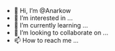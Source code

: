 - 👋 Hi, I’m @Anarkow
- 👀 I’m interested in ...
- 🌱 I’m currently learning ...
- 💞️ I’m looking to collaborate on ...
- 📫 How to reach me ...

<!---
Anarkow/Anarkow is a ✨ special ✨ repository because its `README.md` (this file) appears on your GitHub profile.
You can click the Preview link to take a look at your changes.
--->
